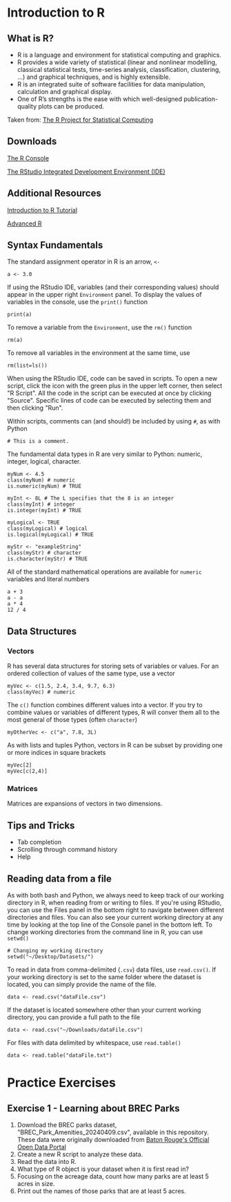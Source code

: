 # Introduction to R

## What is R?

- R is a language and environment for statistical computing and graphics.
- R provides a wide variety of statistical (linear and nonlinear modelling, classical statistical tests, time-series analysis, classification, clustering, …) and graphical techniques, and is highly extensible.
- R is an integrated suite of software facilities for data manipulation, calculation and graphical display.
- One of R’s strengths is the ease with which well-designed publication-quality plots can be produced.

Taken from: [The R Project for Statistical Computing](https://www.r-project.org/)

## Downloads

[The R Console](https://mirror.las.iastate.edu/CRAN/)

[The RStudio Integrated Development Environment (IDE)](https://posit.co/download/rstudio-desktop/)

## Additional Resources

[Introduction to R Tutorial](https://cran.r-project.org/doc/manuals/R-intro.pdf)

[Advanced R](https://adv-r.hadley.nz/)

## Syntax Fundamentals

The standard assignment operator in R is an arrow, `<-`

```
a <- 3.0
```

If using the RStudio IDE, variables (and their corresponding values) should appear in the upper right `Environment` panel. To display the values of variables in the console, use the `print()` function

```
print(a)
```

To remove a variable from the `Environment`, use the `rm()` function

```
rm(a)
```

To remove all variables in the environment at the same time, use

```
rm(list=ls())
```

When using the RStudio IDE, code can be saved in scripts. To open a new script, click the icon with the green plus in the upper left corner, then select "R Script". All the code in the script can be executed at once by clicking "Source". Specific lines of code can be executed by selecting them and then clicking "Run".

Within scripts, comments can (and should!) be included by using `#`, as with Python

```
# This is a comment.
```

The fundamental data types in R are very similar to Python: numeric, integer, logical, character.

```
myNum <- 4.5
class(myNum) # numeric
is.numeric(myNum) # TRUE

myInt <- 8L # The L specifies that the 8 is an integer
class(myInt) # integer
is.integer(myInt) # TRUE

myLogical <- TRUE
class(myLogical) # logical
is.logical(myLogical) # TRUE

myStr <- "exampleString"
class(myStr) # character
is.character(myStr) # TRUE
```

All of the standard mathematical operations are available for `numeric` variables and literal numbers

```
a + 3
a - a
a * 4
12 / 4
```

## Data Structures

### Vectors

R has several data structures for storing sets of variables or values. For an ordered collection of values of the same type, use a vector

```
myVec <- c(1.5, 2.4, 3.4, 9.7, 6.3)
class(myVec) # numeric
```

The `c()` function combines different values into a vector. If you try to combine values or variables of different types, R will conver them all to the most general of those types (often `character`)

```
myOtherVec <- c("a", 7.8, 3L)
```

As with lists and tuples Python, vectors in R can be subset by providing one or more indices in square brackets

```
myVec[2]
myVec[c(2,4)]
```

### Matrices

Matrices are expansions of vectors in two dimensions. 

## Tips and Tricks

- Tab completion
- Scrolling through command history
- Help

## Reading data from a file

As with both bash and Python, we always need to keep track of our working directory in R, when reading from or writing to files. If you're using RStudio, you can use the Files panel in the bottom right to navigate between different directories and files. You can also see your current working directory at any time by looking at the top line of the Console panel in the bottom left. To change working directories from the command line in R, you can use `setwd()`

```
# Changing my working directory
setwd("~/Desktop/Datasets/")
```

To read in data from comma-delimited (`.csv`) data files, use `read.csv()`. If your working directory is set to the same folder where the dataset is located, you can simply provide the name of the file.

```
data <- read.csv("dataFile.csv")
```

If the dataset is located somewhere other than your current working directory, you can provide a full path to the file

```
data <- read.csv("~/Downloads/dataFile.csv")
```

For files with data delimited by whitespace, use `read.table()`

```
data <- read.table("dataFile.txt")
```

# Practice Exercises

## Exercise 1 - Learning about BREC Parks

1. Download the BREC parks dataset, "BREC_Park_Amenities_20240409.csv", available in this repository. These data were originally downloaded from [Baton Rouge's Official Open Data Portal](https://data.brla.gov/)
2. Create a new R script to analyze these data.
3. Read the data into R.
4. What type of R object is your dataset when it is first read in?
5. Focusing on the acreage data, count how many parks are at least 5 acres in size.
6. Print out the names of those parks that are at least 5 acres.
